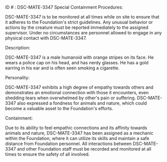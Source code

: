 ID # : DSC-MATE-3347
Special Containment Procedures:

DSC-MATE-3347 is to be monitored at all times while on site to ensure that it adheres to the Foundation's strict guidelines. Any unusual behavior or actions by the creature must be reported immediately to the assigned supervisor. Under no circumstances are personnel allowed to engage in any physical contact with DSC-MATE-3347.

Description:

DSC-MATE-3347 is a male humanoid with orange stripes on its face. He wears a police cap on his head, and has nerdy glasses. He has a gold earring in his ear and is often seen smoking a cigarette.

Personality:

DSC-MATE-3347 exhibits a high degree of empathy towards others and demonstrates an emotional connection with those it encounters, even shedding tears when overwhelmed by other's pain or suffering. DSC-MATE-3347 also expressed a fondness for animals and nature, which could become a valuable asset to the Foundation's efforts.

Containment:

Due to its ability to feel empathic connections and its affinity towards animals and nature, DSC-MATE-3347 has been assigned as a mechanic within the Foundation, where it can utilize its skills and maintain a safe distance from Foundation personnel. All interactions between DSC-MATE-3347 and other Foundation staff must be recorded and monitored at all times to ensure the safety of all involved.